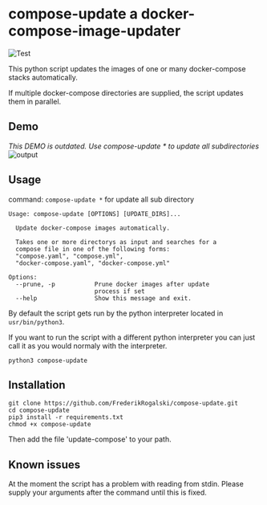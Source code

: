 # **compose-update** a docker-compose-image-updater
![Test](https://github.com/frederikrogalski/compose-update/actions/workflows/test-workflow.yml/badge.svg)

This python script updates the images of one or many docker-compose stacks automatically.

If multiple docker-compose directories are supplied, the script updates them in parallel.

## Demo
*This DEMO is outdated. Use compose-update * to update all subdirectories*
![output](https://user-images.githubusercontent.com/31591562/133811801-16eb581f-f63c-454f-a5de-e872568f3477.gif)


## Usage
command: `compose-update *` for update all sub directory
```
Usage: compose-update [OPTIONS] [UPDATE_DIRS]...

  Update docker-compose images automatically.

  Takes one or more directorys as input and searches for a
  compose file in one of the following forms:
  "compose.yaml", "compose.yml",
  "docker-compose.yaml", "docker-compose.yml"

Options:
  --prune, -p           Prune docker images after update
                        process if set
  --help                Show this message and exit.
```

By default the script gets run by the python interpreter located in `usr/bin/python3`.

If you want to run the script with a different python interpreter you can just call it as you would normaly with the interpreter.
```
python3 compose-update
```

## Installation
```
git clone https://github.com/FrederikRogalski/compose-update.git
cd compose-update
pip3 install -r requirements.txt
chmod +x compose-update
```

Then add the file 'update-compose' to your path.

## Known issues
At the moment the script has a problem with reading from stdin. Please supply your arguments after the command until this is fixed.
